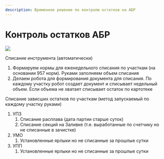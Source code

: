 ```yaml
---
description: Временное решение по контролю остатков на АБР
---
```


# Контроль остатков АБР

![](<../../../.gitbook/assets/image (487).png>)

Списание инструмента (автоматически)

1. Формируем нормы для еженедельного списания по участкам (на основании 957 норм). Руками заполняем объем списания
2. Делаем робота для формирования документа для списания. По каждому участку робот создает документ и списывает недельный объем. Если объема не хватает списывает остаток по картотеке

Списание зависших остатков по участкам (метод запускаемый по каждому участку руками)

1. УПЗ
   1. Списание расплава (дата партии старше суток)
   2. Списание секций на Заливке (т.е. выработанные по счетчику но не списанные в зачистке)
2. УМО
   1. Установленные ярлыки но не списанные за прошлые сутки
3. УПП
   1. Установленные ярлыки но не списанные за прошлые сутки

